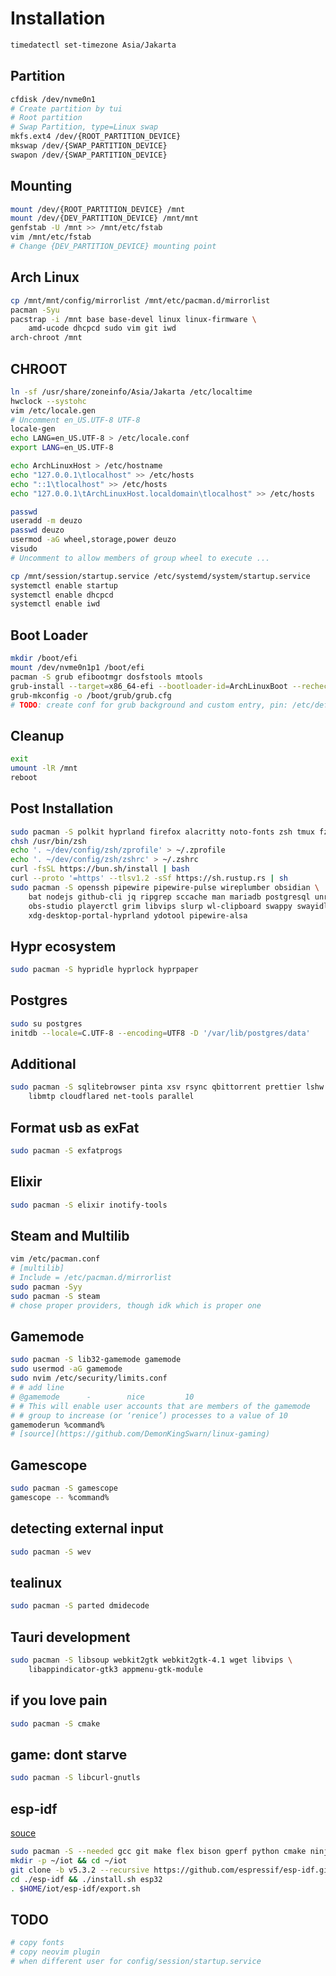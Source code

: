 # Installation

```bash
timedatectl set-timezone Asia/Jakarta
```

## Partition
```bash
cfdisk /dev/nvme0n1
# Create partition by tui
# Root partition
# Swap Partition, type=Linux swap
mkfs.ext4 /dev/{ROOT_PARTITION_DEVICE}
mkswap /dev/{SWAP_PARTITION_DEVICE}
swapon /dev/{SWAP_PARTITION_DEVICE}
```

## Mounting
```bash
mount /dev/{ROOT_PARTITION_DEVICE} /mnt
mount /dev/{DEV_PARTITION_DEVICE} /mnt/mnt
genfstab -U /mnt >> /mnt/etc/fstab
vim /mnt/etc/fstab
# Change {DEV_PARTITION_DEVICE} mounting point
```

## Arch Linux
```bash
cp /mnt/mnt/config/mirrorlist /mnt/etc/pacman.d/mirrorlist
pacman -Syu
pacstrap -i /mnt base base-devel linux linux-firmware \
    amd-ucode dhcpcd sudo vim git iwd
arch-chroot /mnt
```

## CHROOT
```bash
ln -sf /usr/share/zoneinfo/Asia/Jakarta /etc/localtime
hwclock --systohc
vim /etc/locale.gen
# Uncomment en_US.UTF-8 UTF-8
locale-gen
echo LANG=en_US.UTF-8 > /etc/locale.conf
export LANG=en_US.UTF-8

echo ArchLinuxHost > /etc/hostname
echo "127.0.0.1\tlocalhost" >> /etc/hosts
echo "::1\tlocalhost" >> /etc/hosts
echo "127.0.0.1\tArchLinuxHost.localdomain\tlocalhost" >> /etc/hosts

passwd
useradd -m deuzo
passwd deuzo
usermod -aG wheel,storage,power deuzo
visudo
# Uncomment to allow members of group wheel to execute ...

cp /mnt/session/startup.service /etc/systemd/system/startup.service
systemctl enable startup
systemctl enable dhcpcd
systemctl enable iwd
```

## Boot Loader
```bash
mkdir /boot/efi
mount /dev/nvme0n1p1 /boot/efi
pacman -S grub efibootmgr dosfstools mtools
grub-install --target=x86_64-efi --bootloader-id=ArchLinuxBoot --recheck
grub-mkconfig -o /boot/grub/grub.cfg
# TODO: create conf for grub background and custom entry, pin: /etc/default/grub
```

## Cleanup
```bash
exit
umount -lR /mnt
reboot
```

## Post Installation
```bash
sudo pacman -S polkit hyprland firefox alacritty noto-fonts zsh tmux fzf neovim
chsh /usr/bin/zsh
echo '. ~/dev/config/zsh/zprofile' > ~/.zprofile
echo '. ~/dev/config/zsh/zshrc' > ~/.zshrc
curl -fsSL https://bun.sh/install | bash
curl --proto '=https' --tlsv1.2 -sSf https://sh.rustup.rs | sh
sudo pacman -S openssh pipewire pipewire-pulse wireplumber obsidian \
    bat nodejs github-cli jq ripgrep sccache man mariadb postgresql unrar zip unzip vlc \
    obs-studio playerctl grim libvips slurp wl-clipboard swappy swayidle swayimg \
    xdg-desktop-portal-hyprland ydotool pipewire-alsa
```

## Hypr ecosystem
```bash
sudo pacman -S hypridle hyprlock hyprpaper
```

## Postgres
```bash
sudo su postgres
initdb --locale=C.UTF-8 --encoding=UTF8 -D '/var/lib/postgres/data'
```

## Additional
```bash
sudo pacman -S sqlitebrowser pinta xsv rsync qbittorrent prettier lshw \
    libmtp cloudflared net-tools parallel
```

## Format usb as exFat
```bash
sudo pacman -S exfatprogs
```

## Elixir
```bash
sudo pacman -S elixir inotify-tools
```

## Steam and Multilib
```bash
vim /etc/pacman.conf
# [multilib]
# Include = /etc/pacman.d/mirrorlist
sudo pacman -Syy
sudo pacman -S steam
# chose proper providers, though idk which is proper one
```

## Gamemode
```bash
sudo pacman -S lib32-gamemode gamemode
sudo usermod -aG gamemode
sudo nvim /etc/security/limits.conf
# # add line
# @gamemode      -        nice         10
# # This will enable user accounts that are members of the gamemode
# # group to increase (or ‘renice’) processes to a value of 10
gamemoderun %command%
# [source](https://github.com/DemonKingSwarn/linux-gaming)
```

## Gamescope
```bash
sudo pacman -S gamescope
gamescope -- %command%
```

## detecting external input
```bash
sudo pacman -S wev
```

## tealinux
```bash
sudo pacman -S parted dmidecode
```

## Tauri development
```bash
sudo pacman -S libsoup webkit2gtk webkit2gtk-4.1 wget libvips \
    libappindicator-gtk3 appmenu-gtk-module
```

## if you love pain
```bash
sudo pacman -S cmake
```

## game: dont starve
```bash
sudo pacman -S libcurl-gnutls
```

## esp-idf
[souce](https://docs.espressif.com/projects/esp-idf/en/stable/esp32/get-started/linux-macos-setup.html)
```bash
sudo pacman -S --needed gcc git make flex bison gperf python cmake ninja ccache dfu-util libusb
mkdir -p ~/iot && cd ~/iot
git clone -b v5.3.2 --recursive https://github.com/espressif/esp-idf.git
cd ./esp-idf && ./install.sh esp32
. $HOME/iot/esp-idf/export.sh
```

## TODO
```bash
# copy fonts
# copy neovim plugin
# when different user for config/session/startup.service
```
